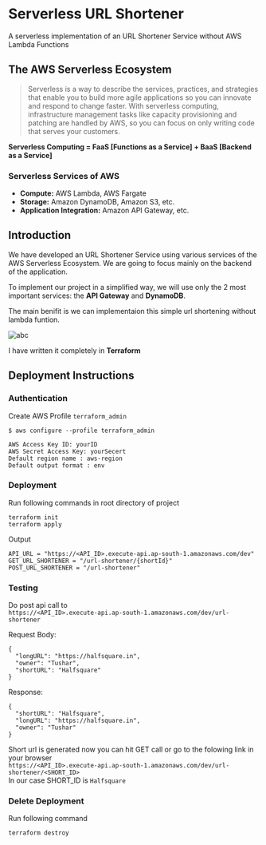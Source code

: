 # **Serverless URL Shortener**

A serverless implementation of an URL Shortener Service without AWS Lambda Functions

## The AWS Serverless Ecosystem

> Serverless is a way to describe the services, practices, and strategies that enable you to build more agile applications so you can innovate and respond to change faster. With serverless computing, infrastructure management tasks like capacity provisioning and patching are handled by AWS, so you can focus on only writing code that serves your customers.

**Serverless Computing = FaaS [Functions as a Service] + BaaS [Backend as a Service]**

### Serverless Services of AWS

* **Compute:** AWS Lambda, AWS Fargate
* **Storage:** Amazon DynamoDB, Amazon S3, etc.
* **Application Integration:** Amazon API Gateway, etc.

## **Introduction**

We have developed an URL Shortener Service using various services of the AWS Serverless Ecosystem. We are going to focus mainly on the backend of the application.

To implement our project in a simplified way, we will use only the 2 most important services: the **API Gateway** and **DynamoDB**.

The main benifit is we can implementaion this simple url shortening without lambda funtion.

![abc](https://dashbird.io/wp-content/uploads/2020/10/api-gateway-proxy-database-architecture-diagram-1.gif)

I have written it completely in **Terraform**

## Deployment Instructions

### Authentication

Create AWS Profile `terraform_admin`

```
$ aws configure --profile terraform_admin

AWS Access Key ID: yourID
AWS Secret Access Key: yourSecert
Default region name : aws-region
Default output format : env
```

### Deployment

Run following commands in root directory of project

```
terraform init
terraform apply
```

Output

```
API_URL = "https://<API_ID>.execute-api.ap-south-1.amazonaws.com/dev"
GET_URL_SHORTENER = "/url-shortener/{shortId}"
POST_URL_SHORTENER = "/url-shortener"
```

### Testing

Do post api call to\
 `https://<API_ID>.execute-api.ap-south-1.amazonaws.com/dev/url-shortener`

Request Body:

```
{
  "longURL": "https://halfsquare.in",
  "owner": "Tushar",
  "shortURL": "Halfsquare"
}
```

Response:

```
{
  "shortURL": "Halfsquare",
  "longURL": "https://halfsquare.in",
  "owner": "Tushar"
}
```

Short url is generated now you can hit GET call or go to the folowing link in your browser\
`https://<API_ID>.execute-api.ap-south-1.amazonaws.com/dev/url-shortener/<SHORT_ID>`\
In our case SHORT_ID is `Halfsquare`

### Delete Deployment

Run following command

```
terraform destroy
```
